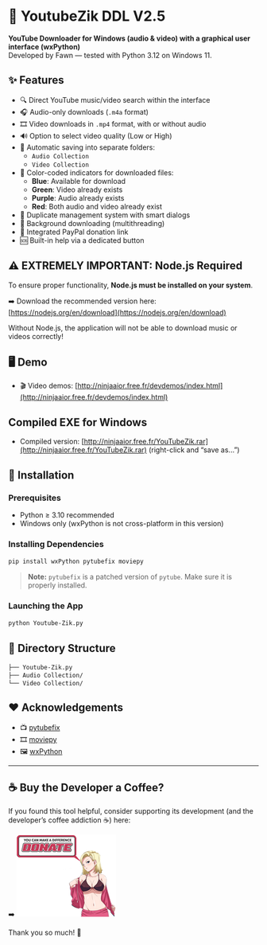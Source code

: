 # 🎵 YoutubeZik DDL V2.5

**YouTube Downloader for Windows (audio & video) with a graphical user interface (wxPython)**  
Developed by Fawn — tested with Python 3.12 on Windows 11.

## ✨ Features

- 🔍 Direct YouTube music/video search within the interface
- 🎧 Audio-only downloads (`.m4a` format)
- 🎞️ Video downloads in `.mp4` format, with or without audio
- 🔊 Option to select video quality (Low or High)
- 📁 Automatic saving into separate folders:
  - `Audio Collection`
  - `Video Collection`
- 🌈 Color-coded indicators for downloaded files:
  - **Blue**: Available for download
  - **Green**: Video already exists
  - **Purple**: Audio already exists
  - **Red**: Both audio and video already exist
- 🔄 Duplicate management system with smart dialogs
- 🧵 Background downloading (multithreading)
- 💚 Integrated PayPal donation link
- 🆘 Built-in help via a dedicated button

## ⚠️ EXTREMELY IMPORTANT: Node.js Required

To ensure proper functionality, **Node.js must be installed on your system**.

➡️ Download the recommended version here:  
[https://nodejs.org/en/download](https://nodejs.org/en/download)

Without Node.js, the application will not be able to download music or videos correctly!

## 🖥️ Demo

- 🎬 Video demos: [http://ninjaaior.free.fr/devdemos/index.html](http://ninjaaior.free.fr/devdemos/index.html)

## Compiled EXE for Windows

- Compiled version: [http://ninjaaior.free.fr/YouTubeZik.rar](http://ninjaaior.free.fr/YouTubeZik.rar) (right-click and “save as...”)

## 🚀 Installation

### Prerequisites

- Python ≥ 3.10 recommended
- Windows only (wxPython is not cross-platform in this version)

### Installing Dependencies

```bash
pip install wxPython pytubefix moviepy
```

> **Note:** `pytubefix` is a patched version of `pytube`. Make sure it is properly installed.

### Launching the App

```bash
python Youtube-Zik.py
```

## 📁 Directory Structure

```
├── Youtube-Zik.py
├── Audio Collection/
└── Video Collection/
```

## ❤️ Acknowledgements

- 📺 [pytubefix](https://github.com/ldunn/pytubefix)
- 🎞️ [moviepy](https://zulko.github.io/moviepy/)
- 🖼️ [wxPython](https://wxpython.org/)

---

## ☕ Buy the Developer a Coffee?

If you found this tool helpful, consider supporting its development (and the developer’s coffee addiction ☕) here:

➡️ [![Donate](icone/donate.png)](https://www.paypal.com/paypalme/noobpythondev)

Thank you so much! 💙
